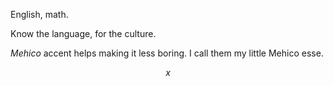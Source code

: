 English, math.

Know the language,
for the culture.

*Mehico* accent helps making it less boring.
I call them my little Mehico esse.

```math
x
```


<script src="format.js"><script>




<link rel="stylesheet" 
href="https://cdn.jsdelivr.net/npm/katex@0.16.10/d
ist/katex.min.css" 
integrity="sha384-wcIxkf4k558AjM3Yz3BBFQUbk/zgIYC2
R0QpeeYb+TwlBVMrlgLqwRjRtGZiK7ww" 
crossorigin="anonymous">
<script defer src="https://cdn.jsdelivr.net/npm/ka
tex@0.16.10/dist/katex.min.js" integrity="sha384-h
IoBPJpTUs74ddyc4bFZSM1TVlQDA60VBbJS0oA934VSz82sBx1
X7kSx2ATBDIyd" crossorigin="anonymous"></script>